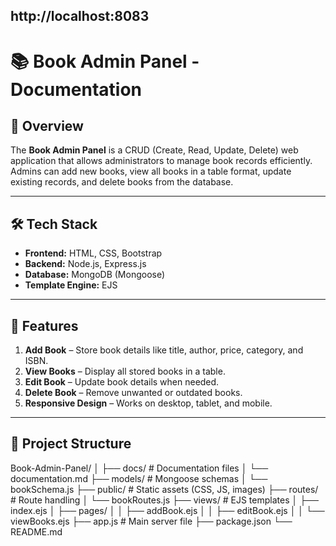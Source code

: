 http://localhost:8083
---
# 📚 Book Admin Panel - Documentation

## 📌 Overview
The **Book Admin Panel** is a CRUD (Create, Read, Update, Delete) web application that allows administrators to manage book records efficiently.  
Admins can add new books, view all books in a table format, update existing records, and delete books from the database.

---

## 🛠 Tech Stack
- **Frontend:** HTML, CSS, Bootstrap
- **Backend:** Node.js, Express.js
- **Database:** MongoDB (Mongoose)
- **Template Engine:** EJS

---

## 🚀 Features
1. **Add Book** – Store book details like title, author, price, category, and ISBN.
2. **View Books** – Display all stored books in a table.
3. **Edit Book** – Update book details when needed.
4. **Delete Book** – Remove unwanted or outdated books.
5. **Responsive Design** – Works on desktop, tablet, and mobile.

---

## 📂 Project Structure

Book-Admin-Panel/
│
├── docs/ # Documentation files
│ └── documentation.md
├── models/ # Mongoose schemas
│ └── bookSchema.js
├── public/ # Static assets (CSS, JS, images)
├── routes/ # Route handling
│ └── bookRoutes.js
├── views/ # EJS templates
│ ├── index.ejs
│ ├── pages/
│ │ ├── addBook.ejs
│ │ ├── editBook.ejs
│ │ └── viewBooks.ejs
├── app.js # Main server file
├── package.json
└── README.md

